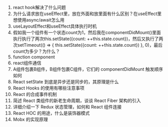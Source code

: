 1. react hook解决了什么问题
2. 为什么请求放在useEffect里，放在外面和放里面有什么区别？在useEffect里想使用async/await怎么用
3. useLayoutEffect和useEffect具体执行时机
4. 假如我一个组件有一个状态count为1，然后我在componentDidMount()里面执行执行了两次this.setState({count: ++this.state.count})，然后又执行了两次setTimeout(() => { this.setState({count: ++this.state.count}) }, 0)，最后count为多少？为什么？
5. function component
6. react组件通信
7. A组件包裹B组件，B组件包裹C组件，它们的 componentDidMount 触发顺序如何
8. React setState 到底是异步还是同步的，其原理是什么
9. React Hooks 的使用有哪些注意事项
10. React 的合成事件机制
11. 简述 React 类组件的新老生命周期，谈谈 React Fiber 架构的引入
12. 详细介绍一下 Redux 状态管理，如何和 React 组件连接
13. React HOC 的用途，什么是装饰器模式
14. Mobx 的实现原理
